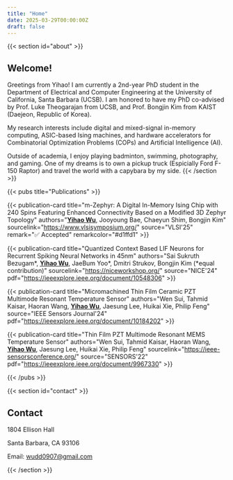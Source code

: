 ```yaml
---
title: "Home"
date: 2025-03-29T00:00:00Z
draft: false
---
```


{{< section id="about" >}}
## Welcome!

Greetings from Yihao! I am currently a 2nd-year PhD student in the Department of Electrical and Computer Engineering at the University of California, Santa Barbara (UCSB). I am honored to have my PhD co-advised by Prof. Luke Theogarajan from UCSB, and Prof. Bongjin Kim from KAIST (Daejeon, Republic of Korea). 

My research interests include digital and mixed-signal in-memory computing, ASIC-based Ising machines, and hardware accelerators for Combinatorial Optimization Problems (COPs) and Artificial Intelligence (AI). 

Outside of academia, I enjoy playing badminton, swimming, photography, and gaming. One of my dreams is to own a pickup truck (Espicially Ford F-150 Raptor) and travel the world with a capybara by my side.
{{< /section >}}

{{< pubs title="Publications" >}}
<div class="publication-grid">

{{< publication-card title="m-Zephyr: A Digital In-Memory Ising Chip with 240 Spins Featuring Enhanced Connectivity Based on a Modified 3D Zephyr Topology" authors="<strong><ins>Yihao Wu</ins></strong>, Jooyoung Bae, Chaeyun Shim, Bongjin Kim" sourcelink="https://www.vlsisymposium.org/" source="VLSI'25" remark="✅ Accepted" remarkcolor="#d1ffd1" >}}

{{< publication-card title="Quantized Context Based LIF Neurons for Recurrent Spiking Neural Networks in 45nm" authors="Sai Sukruth Bezugam*, <strong><ins>Yihao Wu</ins></strong>, JaeBum Yoo*, Dmitri Strukov, Bongjin Kim (*equal contribution)" sourcelink="https://niceworkshop.org/" source="NICE'24" pdf="https://ieeexplore.ieee.org/document/10548306" >}}

{{< publication-card title="Micromachined Thin Film Ceramic PZT Multimode Resonant Temperature Sensor" authors="Wen Sui, Tahmid Kaisar, Haoran Wang, <strong><ins>Yihao Wu</ins></strong>, Jaesung Lee, Huikai Xie, Philip Feng" source="IEEE Sensors Journal'24" pdf="https://ieeexplore.ieee.org/document/10184202" >}}

{{< publication-card title="Thin Film PZT Multimode Resonant MEMS Temperature Sensor" authors="Wen Sui, Tahmid Kaisar, Haoran Wang, <strong><ins>Yihao Wu</ins></strong>, Jaesung Lee, Huikai Xie, Philip Feng" sourcelink="https://ieee-sensorsconference.org/" source="SENSORS'22" pdf="https://ieeexplore.ieee.org/document/9967330" >}}

</div>
{{< /pubs >}}

{{< section id="contact" >}}
## Contact

1804 Ellison Hall

Santa Barbara, CA 93106

Email: [wudd0907@gmail.com](wudd0907@gmail.com)

{{< /section >}}


